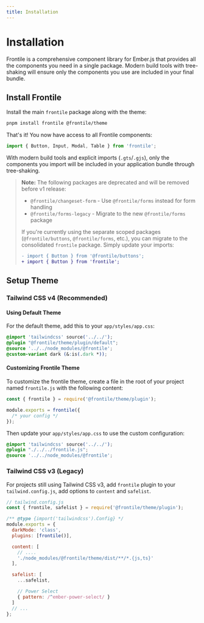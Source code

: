 ```yaml
---
title: Installation
---
```


# Installation

Frontile is a comprehensive component library for Ember.js that provides all the components you need in a single package. Modern build tools with tree-shaking will ensure only the components you use are included in your final bundle.

## Install Frontile

Install the main `frontile` package along with the theme:

```sh
pnpm install frontile @frontile/theme
```

That's it! You now have access to all Frontile components:

```js
import { Button, Input, Modal, Table } from 'frontile';
```

With modern build tools and explicit imports (`.gts`/`.gjs`), only the components you import will be included in your application bundle through tree-shaking.

> **Note:** The following packages are deprecated and will be removed before v1 release:
>
> - `@frontile/changeset-form` - Use `@frontile/forms` instead for form handling
> - `@frontile/forms-legacy` - Migrate to the new `@frontile/forms` package
>
> If you're currently using the separate scoped packages (`@frontile/buttons`, `@frontile/forms`, etc.), you can migrate to the consolidated `frontile` package. Simply update your imports:
>
> ```diff
> - import { Button } from '@frontile/buttons';
> + import { Button } from 'frontile';
> ```

## Setup Theme

### Tailwind CSS v4 (Recommended)

#### Using Default Theme

For the default theme, add this to your `app/styles/app.css`:

```css
@import 'tailwindcss' source('../../');
@plugin "@frontile/theme/plugin/default";
@source '../../node_modules/@frontile';
@custom-variant dark (&:is(.dark *));
```

#### Customizing Frontile Theme

To customize the frontile theme, create a file in the root of your project named `frontile.js` with the following content:

```js
const { frontile } = require('@frontile/theme/plugin');

module.exports = frontile({
  /* your config */
});
```

Then update your `app/styles/app.css` to use the custom configuration:

```css
@import 'tailwindcss' source('../../');
@plugin "./../../frontile.js";
@source '../../node_modules/@frontile';
```

### Tailwind CSS v3 (Legacy)

For projects still using Tailwind CSS v3, add `frontile` plugin to your `tailwind.config.js`, add options to `content` and `safelist`.

```js
// tailwind.config.js
const { frontile, safelist } = require('@frontile/theme/plugin');

/** @type {import('tailwindcss').Config} */
module.exports = {
  darkMode: 'class',
  plugins: [frontile()],

  content: [
    // ....
    './node_modules/@frontile/theme/dist/**/*.{js,ts}'
  ],

  safelist: [
    ...safelist,

    // Power Select
    { pattern: /^ember-power-select/ }
  ]
  // ...
};
```
